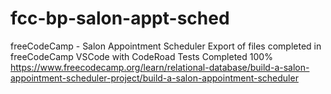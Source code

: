 # fcc-bp-salon-appt-sched
freeCodeCamp - Salon Appointment Scheduler
Export of files completed in freeCodeCamp VSCode with CodeRoad Tests Completed 100%
https://www.freecodecamp.org/learn/relational-database/build-a-salon-appointment-scheduler-project/build-a-salon-appointment-scheduler
